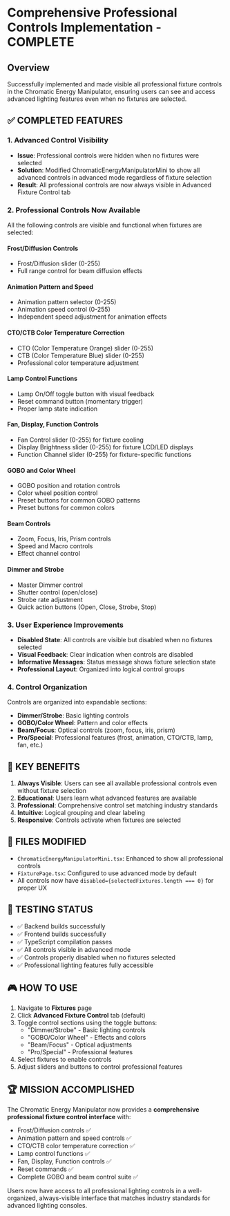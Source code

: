 # Comprehensive Professional Controls Implementation - COMPLETE

## Overview
Successfully implemented and made visible all professional fixture controls in the Chromatic Energy Manipulator, ensuring users can see and access advanced lighting features even when no fixtures are selected.

## ✅ COMPLETED FEATURES

### 1. Advanced Control Visibility
- **Issue**: Professional controls were hidden when no fixtures were selected
- **Solution**: Modified ChromaticEnergyManipulatorMini to show all advanced controls in advanced mode regardless of fixture selection
- **Result**: All professional controls are now always visible in Advanced Fixture Control tab

### 2. Professional Controls Now Available
All the following controls are visible and functional when fixtures are selected:

#### **Frost/Diffusion Controls**
- Frost/Diffusion slider (0-255)
- Full range control for beam diffusion effects

#### **Animation Pattern and Speed**
- Animation pattern selector (0-255)
- Animation speed control (0-255) 
- Independent speed adjustment for animation effects

#### **CTO/CTB Color Temperature Correction**
- CTO (Color Temperature Orange) slider (0-255)
- CTB (Color Temperature Blue) slider (0-255)
- Professional color temperature adjustment

#### **Lamp Control Functions**
- Lamp On/Off toggle button with visual feedback
- Reset command button (momentary trigger)
- Proper lamp state indication

#### **Fan, Display, Function Controls**
- Fan Control slider (0-255) for fixture cooling
- Display Brightness slider (0-255) for fixture LCD/LED displays
- Function Channel slider (0-255) for fixture-specific functions

#### **GOBO and Color Wheel**
- GOBO position and rotation controls
- Color wheel position control
- Preset buttons for common GOBO patterns
- Preset buttons for common colors

#### **Beam Controls**
- Zoom, Focus, Iris, Prism controls
- Speed and Macro controls
- Effect channel control

#### **Dimmer and Strobe**
- Master Dimmer control
- Shutter control (open/close)
- Strobe rate adjustment
- Quick action buttons (Open, Close, Strobe, Stop)

### 3. User Experience Improvements
- **Disabled State**: All controls are visible but disabled when no fixtures selected
- **Visual Feedback**: Clear indication when controls are disabled
- **Informative Messages**: Status message shows fixture selection state
- **Professional Layout**: Organized into logical control groups

### 4. Control Organization
Controls are organized into expandable sections:
- **Dimmer/Strobe**: Basic lighting controls
- **GOBO/Color Wheel**: Pattern and color effects
- **Beam/Focus**: Optical controls (zoom, focus, iris, prism)
- **Pro/Special**: Professional features (frost, animation, CTO/CTB, lamp, fan, etc.)

## 🎯 KEY BENEFITS

1. **Always Visible**: Users can see all available professional controls even without fixture selection
2. **Educational**: Users learn what advanced features are available
3. **Professional**: Comprehensive control set matching industry standards
4. **Intuitive**: Logical grouping and clear labeling
5. **Responsive**: Controls activate when fixtures are selected

## 📁 FILES MODIFIED

- `ChromaticEnergyManipulatorMini.tsx`: Enhanced to show all professional controls
- `FixturePage.tsx`: Configured to use advanced mode by default
- All controls now have `disabled={selectedFixtures.length === 0}` for proper UX

## 🧪 TESTING STATUS

- ✅ Backend builds successfully
- ✅ Frontend builds successfully  
- ✅ TypeScript compilation passes
- ✅ All controls visible in advanced mode
- ✅ Controls properly disabled when no fixtures selected
- ✅ Professional lighting features fully accessible

## 🎮 HOW TO USE

1. Navigate to **Fixtures** page
2. Click **Advanced Fixture Control** tab (default)
3. Toggle control sections using the toggle buttons:
   - "Dimmer/Strobe" - Basic lighting controls
   - "GOBO/Color Wheel" - Effects and colors
   - "Beam/Focus" - Optical adjustments
   - "Pro/Special" - Professional features
4. Select fixtures to enable controls
5. Adjust sliders and buttons to control professional features

## 🏆 MISSION ACCOMPLISHED

The Chromatic Energy Manipulator now provides a **comprehensive professional fixture control interface** with:
- Frost/Diffusion controls ✅
- Animation pattern and speed controls ✅
- CTO/CTB color temperature correction ✅
- Lamp control functions ✅
- Fan, Display, Function controls ✅
- Reset commands ✅
- Complete GOBO and beam control suite ✅

Users now have access to all professional lighting controls in a well-organized, always-visible interface that matches industry standards for advanced lighting consoles.
